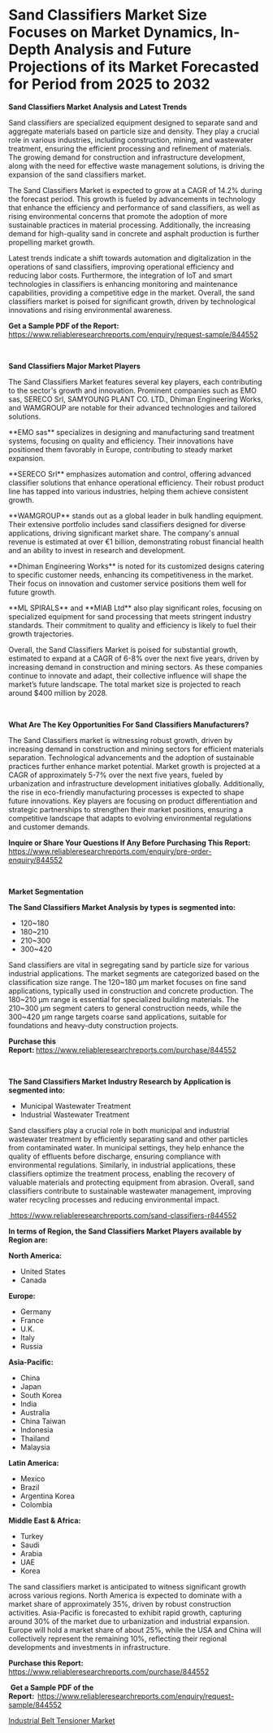 <p><h1>Sand Classifiers Market Size Focuses on Market Dynamics, In-Depth Analysis and Future Projections of its Market Forecasted for Period from 2025 to 2032</h1></p><p><strong>Sand Classifiers Market Analysis and Latest Trends</strong></p>
<p><p>Sand classifiers are specialized equipment designed to separate sand and aggregate materials based on particle size and density. They play a crucial role in various industries, including construction, mining, and wastewater treatment, ensuring the efficient processing and refinement of materials. The growing demand for construction and infrastructure development, along with the need for effective waste management solutions, is driving the expansion of the sand classifiers market.</p><p>The Sand Classifiers Market is expected to grow at a CAGR of 14.2% during the forecast period. This growth is fueled by advancements in technology that enhance the efficiency and performance of sand classifiers, as well as rising environmental concerns that promote the adoption of more sustainable practices in material processing. Additionally, the increasing demand for high-quality sand in concrete and asphalt production is further propelling market growth.</p><p>Latest trends indicate a shift towards automation and digitalization in the operations of sand classifiers, improving operational efficiency and reducing labor costs. Furthermore, the integration of IoT and smart technologies in classifiers is enhancing monitoring and maintenance capabilities, providing a competitive edge in the market. Overall, the sand classifiers market is poised for significant growth, driven by technological innovations and rising environmental awareness.</p></p>
<p><strong>Get a Sample PDF of the Report:&nbsp;</strong> <a href="https://www.reliableresearchreports.com/enquiry/request-sample/844552?utm_campaign=2290&utm_medium=2&utm_source=Github&utm_content=ia&utm_term=10042025&utm_id=sand-classifiers">https://www.reliableresearchreports.com/enquiry/request-sample/844552</a></p>
<p>&nbsp;</p>
<p><strong>Sand Classifiers Major Market Players</strong></p>
<p><p>The Sand Classifiers Market features several key players, each contributing to the sector's growth and innovation. Prominent companies such as EMO sas, SERECO Srl, SAMYOUNG PLANT CO. LTD., Dhiman Engineering Works, and WAMGROUP are notable for their advanced technologies and tailored solutions.</p><p>**EMO sas** specializes in designing and manufacturing sand treatment systems, focusing on quality and efficiency. Their innovations have positioned them favorably in Europe, contributing to steady market expansion.</p><p>**SERECO Srl** emphasizes automation and control, offering advanced classifier solutions that enhance operational efficiency. Their robust product line has tapped into various industries, helping them achieve consistent growth.</p><p>**WAMGROUP** stands out as a global leader in bulk handling equipment. Their extensive portfolio includes sand classifiers designed for diverse applications, driving significant market share. The company's annual revenue is estimated at over €1 billion, demonstrating robust financial health and an ability to invest in research and development.</p><p>**Dhiman Engineering Works** is noted for its customized designs catering to specific customer needs, enhancing its competitiveness in the market. Their focus on innovation and customer service positions them well for future growth.</p><p>**ML SPIRALS** and **MIAB Ltd** also play significant roles, focusing on specialized equipment for sand processing that meets stringent industry standards. Their commitment to quality and efficiency is likely to fuel their growth trajectories.</p><p>Overall, the Sand Classifiers Market is poised for substantial growth, estimated to expand at a CAGR of 6-8% over the next five years, driven by increasing demand in construction and mining sectors. As these companies continue to innovate and adapt, their collective influence will shape the market’s future landscape. The total market size is projected to reach around $400 million by 2028.</p></p>
<p>&nbsp;</p>
<p><strong>What Are The Key Opportunities For Sand Classifiers Manufacturers?</strong></p>
<p><p>The Sand Classifiers market is witnessing robust growth, driven by increasing demand in construction and mining sectors for efficient materials separation. Technological advancements and the adoption of sustainable practices further enhance market potential. Market growth is projected at a CAGR of approximately 5-7% over the next five years, fueled by urbanization and infrastructure development initiatives globally. Additionally, the rise in eco-friendly manufacturing processes is expected to shape future innovations. Key players are focusing on product differentiation and strategic partnerships to strengthen their market positions, ensuring a competitive landscape that adapts to evolving environmental regulations and customer demands.</p></p>
<p><strong>Inquire or Share Your Questions If Any Before Purchasing This Report:</strong> <a href="https://www.reliableresearchreports.com/enquiry/pre-order-enquiry/844552?utm_campaign=2290&utm_medium=2&utm_source=Github&utm_content=ia&utm_term=10042025&utm_id=sand-classifiers">https://www.reliableresearchreports.com/enquiry/pre-order-enquiry/844552</a></p>
<p>&nbsp;</p>
<p><strong>Market Segmentation</strong></p>
<p><strong>The Sand Classifiers Market Analysis by types is segmented into:</strong></p>
<p><ul><li>120~180</li><li>180~210</li><li>210~300</li><li>300~420</li></ul></p>
<p><p>Sand classifiers are vital in segregating sand by particle size for various industrial applications. The market segments are categorized based on the classification size range. The 120~180 µm market focuses on fine sand applications, typically used in construction and concrete production. The 180~210 µm range is essential for specialized building materials. The 210~300 µm segment caters to general construction needs, while the 300~420 µm range targets coarse sand applications, suitable for foundations and heavy-duty construction projects.</p></p>
<p><strong>Purchase this Report:&nbsp;</strong><a href="https://www.reliableresearchreports.com/purchase/844552?utm_campaign=2290&utm_medium=2&utm_source=Github&utm_content=ia&utm_term=10042025&utm_id=sand-classifiers">https://www.reliableresearchreports.com/purchase/844552</a></p>
<p>&nbsp;</p>
<p><strong>The Sand Classifiers Market Industry Research by Application is segmented into:</strong></p>
<p><ul><li>Municipal Wastewater Treatment</li><li>Industrial Wastewater Treatment</li></ul></p>
<p><p>Sand classifiers play a crucial role in both municipal and industrial wastewater treatment by efficiently separating sand and other particles from contaminated water. In municipal settings, they help enhance the quality of effluents before discharge, ensuring compliance with environmental regulations. Similarly, in industrial applications, these classifiers optimize the treatment process, enabling the recovery of valuable materials and protecting equipment from abrasion. Overall, sand classifiers contribute to sustainable wastewater management, improving water recycling processes and reducing environmental impact.</p></p>
<p><a href="https://www.reliableresearchreports.com/sand-classifiers-r844552?utm_campaign=2290&utm_medium=2&utm_source=Github&utm_content=ia&utm_term=10042025&utm_id=sand-classifiers">&nbsp;https://www.reliableresearchreports.com/sand-classifiers-r844552</a></p>
<p><strong>In terms of Region, the Sand Classifiers Market Players available by Region are:</strong></p>
<p>
    <p> <strong> North America: </strong>
        <ul>
            <li>United States</li>
            <li>Canada</li>
        </ul>
        </p> 
    <p> <strong> Europe: </strong>
        <ul>
            <li>Germany</li>
            <li>France</li>
            <li>U.K.</li>
            <li>Italy</li>
            <li>Russia</li>
        </ul>
        </p> 
    <p> <strong> Asia-Pacific: </strong>
        <ul>
            <li>China</li>
            <li>Japan</li>
            <li>South Korea</li>
            <li>India</li>
            <li>Australia</li>
            <li>China Taiwan</li>
            <li>Indonesia</li>
            <li>Thailand</li>
            <li>Malaysia</li>
        </ul>
        </p> 
    <p> <strong> Latin America: </strong>
        <ul>
            <li>Mexico</li>
            <li>Brazil</li>
            <li>Argentina Korea</li>
            <li>Colombia</li>
        </ul>
        </p> 
    <p> <strong> Middle East & Africa: </strong>
        <ul>
            <li>Turkey</li>
            <li>Saudi</li>
            <li>Arabia</li>
            <li>UAE</li>
            <li>Korea</li>
        </ul>
    </p>
    </p>
<p><p>The sand classifiers market is anticipated to witness significant growth across various regions. North America is expected to dominate with a market share of approximately 35%, driven by robust construction activities. Asia-Pacific is forecasted to exhibit rapid growth, capturing around 30% of the market due to urbanization and industrial expansion. Europe will hold a market share of about 25%, while the USA and China will collectively represent the remaining 10%, reflecting their regional developments and investments in infrastructure.</p></p>
<p><strong>Purchase this Report: </strong><a href="https://www.reliableresearchreports.com/purchase/844552?utm_campaign=2290&utm_medium=2&utm_source=Github&utm_content=ia&utm_term=10042025&utm_id=sand-classifiers">https://www.reliableresearchreports.com/purchase/844552</a></p>
<p>&nbsp;<strong>Get a Sample PDF of the Report:&nbsp;&nbsp;</strong><a href="https://www.reliableresearchreports.com/enquiry/request-sample/844552?utm_campaign=2290&utm_medium=2&utm_source=Github&utm_content=ia&utm_term=10042025&utm_id=sand-classifiers">https://www.reliableresearchreports.com/enquiry/request-sample/844552</a></p>
<p><strong></strong></p>
<p><p><a href="https://github.com/kitsossadien/Market-Research-Report-List-1/blob/main/industrial-belt-tensioner-market.md?utm_campaign=2290&utm_medium=2&utm_source=Github&utm_content=ia&utm_term=10042025&utm_id=sand-classifiers">Industrial Belt Tensioner Market</a></p></p>